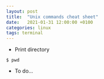 ```yaml
---
layout: post
title:  "Unix commands cheat sheet"
date:   2021-01-31 12:00:00 +0100
categories: linux
tags: terminal
---
```

<!--more-->

* Print directory
```console
$ pwd
```
* To do...